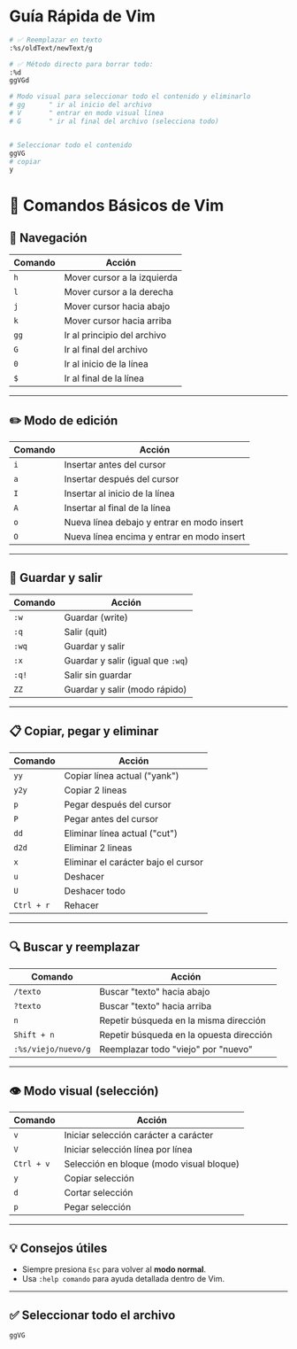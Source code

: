 # Guía Rápida de Vim

```sh
# ✅ Reemplazar en texto
:%s/oldText/newText/g

# ✅ Método directo para borrar todo:
:%d
ggVGd

# Modo visual para seleccionar todo el contenido y eliminarlo
# gg      " ir al inicio del archivo
# V       " entrar en modo visual línea
# G       " ir al final del archivo (selecciona todo)


# Seleccionar todo el contenido
ggVG
# copiar
y
```

# 📝 Comandos Básicos de Vim

## 🧭 Navegación

| Comando | Acción                      |
| ------- | --------------------------- |
| `h`     | Mover cursor a la izquierda |
| `l`     | Mover cursor a la derecha   |
| `j`     | Mover cursor hacia abajo    |
| `k`     | Mover cursor hacia arriba   |
| `gg`    | Ir al principio del archivo |
| `G`     | Ir al final del archivo     |
| `0`     | Ir al inicio de la línea    |
| `$`     | Ir al final de la línea     |

---

## ✏️ Modo de edición

| Comando | Acción                                     |
| ------- | ------------------------------------------ |
| `i`     | Insertar antes del cursor                  |
| `a`     | Insertar después del cursor                |
| `I`     | Insertar al inicio de la línea             |
| `A`     | Insertar al final de la línea              |
| `o`     | Nueva línea debajo y entrar en modo insert |
| `O`     | Nueva línea encima y entrar en modo insert |

---

## 💾 Guardar y salir

| Comando | Acción                            |
| ------- | --------------------------------- |
| `:w`    | Guardar (write)                   |
| `:q`    | Salir (quit)                      |
| `:wq`   | Guardar y salir                   |
| `:x`    | Guardar y salir (igual que `:wq`) |
| `:q!`   | Salir sin guardar                 |
| `ZZ`    | Guardar y salir (modo rápido)     |

---

## 📋 Copiar, pegar y eliminar

| Comando    | Acción                              |
| ---------- | ----------------------------------- |
| `yy`       | Copiar línea actual ("yank")        |
| `y2y`      | Copiar 2 lineas                     |
| `p`        | Pegar después del cursor            |
| `P`        | Pegar antes del cursor              |
| `dd`       | Eliminar línea actual ("cut")       |
| `d2d`      | Eliminar 2 lineas                   |
| `x`        | Eliminar el carácter bajo el cursor |
| `u`        | Deshacer                            |
| `U`        | Deshacer todo                       |
| `Ctrl + r` | Rehacer                             |

---

## 🔍 Buscar y reemplazar

| Comando             | Acción                                   |
| ------------------- | ---------------------------------------- |
| `/texto`            | Buscar "texto" hacia abajo               |
| `?texto`            | Buscar "texto" hacia arriba              |
| `n`                 | Repetir búsqueda en la misma dirección   |
| `Shift + n`         | Repetir búsqueda en la opuesta dirección |
| `:%s/viejo/nuevo/g` | Reemplazar todo "viejo" por "nuevo"      |

---

## 👁️ Modo visual (selección)

| Comando    | Acción                                   |
| ---------- | ---------------------------------------- |
| `v`        | Iniciar selección carácter a carácter    |
| `V`        | Iniciar selección línea por línea        |
| `Ctrl + v` | Selección en bloque (modo visual bloque) |
| `y`        | Copiar selección                         |
| `d`        | Cortar selección                         |
| `p`        | Pegar selección                          |

---

## 💡 Consejos útiles

- Siempre presiona `Esc` para volver al **modo normal**.
- Usa `:help comando` para ayuda detallada dentro de Vim.

---

## ✅ Seleccionar todo el archivo

```vim
ggVG
```
